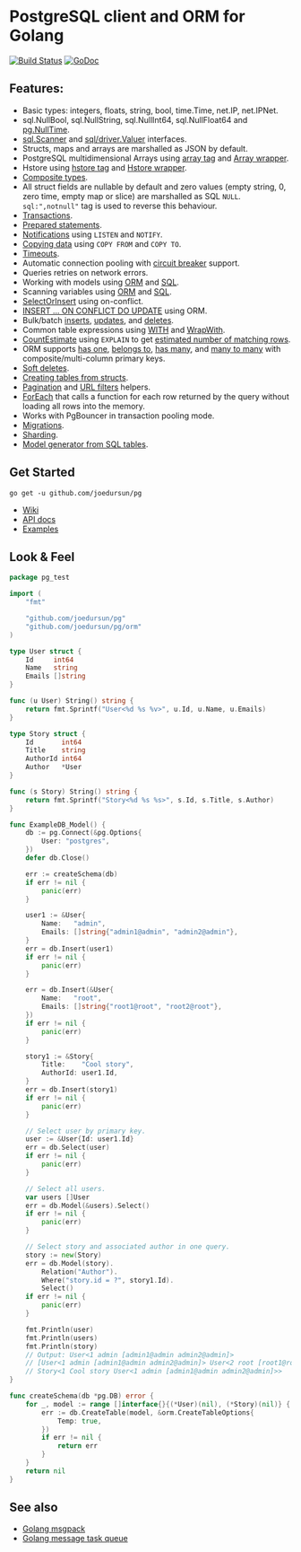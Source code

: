 # PostgreSQL client and ORM for Golang

[![Build Status](https://travis-ci.org/joedursun/pg.svg?branch=master)](https://travis-ci.org/joedursun/pg)
[![GoDoc](https://godoc.org/github.com/joedursun/pg?status.svg)](https://godoc.org/github.com/joedursun/pg)

## Features:

- Basic types: integers, floats, string, bool, time.Time, net.IP, net.IPNet.
- sql.NullBool, sql.NullString, sql.NullInt64, sql.NullFloat64 and [pg.NullTime](http://godoc.org/github.com/joedursun/pg#NullTime).
- [sql.Scanner](http://golang.org/pkg/database/sql/#Scanner) and [sql/driver.Valuer](http://golang.org/pkg/database/sql/driver/#Valuer) interfaces.
- Structs, maps and arrays are marshalled as JSON by default.
- PostgreSQL multidimensional Arrays using [array tag](https://godoc.org/github.com/joedursun/pg#example-DB-Model-PostgresArrayStructTag) and [Array wrapper](https://godoc.org/github.com/joedursun/pg#example-Array).
- Hstore using [hstore tag](https://godoc.org/github.com/joedursun/pg#example-DB-Model-HstoreStructTag) and [Hstore wrapper](https://godoc.org/github.com/joedursun/pg#example-Hstore).
- [Composite types](https://godoc.org/github.com/joedursun/pg#example-DB-Model-CompositeType).
- All struct fields are nullable by default and zero values (empty string, 0, zero time, empty map or slice) are marshalled as SQL `NULL`. `sql:",notnull"` tag is used to reverse this behaviour.
- [Transactions](http://godoc.org/github.com/joedursun/pg#example-DB-Begin).
- [Prepared statements](http://godoc.org/github.com/joedursun/pg#example-DB-Prepare).
- [Notifications](http://godoc.org/github.com/joedursun/pg#example-Listener) using `LISTEN` and `NOTIFY`.
- [Copying data](http://godoc.org/github.com/joedursun/pg#example-DB-CopyFrom) using `COPY FROM` and `COPY TO`.
- [Timeouts](http://godoc.org/github.com/joedursun/pg#Options).
- Automatic connection pooling with [circuit breaker](https://en.wikipedia.org/wiki/Circuit_breaker_design_pattern) support.
- Queries retries on network errors.
- Working with models using [ORM](https://godoc.org/github.com/joedursun/pg#example-DB-Model) and [SQL](https://godoc.org/github.com/joedursun/pg#example-DB-Query).
- Scanning variables using [ORM](https://godoc.org/github.com/joedursun/pg#example-DB-Select-SomeColumnsIntoVars) and [SQL](https://godoc.org/github.com/joedursun/pg#example-Scan).
- [SelectOrInsert](https://godoc.org/github.com/joedursun/pg#example-DB-Insert-SelectOrInsert) using on-conflict.
- [INSERT ... ON CONFLICT DO UPDATE](https://godoc.org/github.com/joedursun/pg#example-DB-Insert-OnConflictDoUpdate) using ORM.
- Bulk/batch [inserts](https://godoc.org/github.com/joedursun/pg#example-DB-Insert-BulkInsert), [updates](https://godoc.org/github.com/joedursun/pg#example-DB-Update-BulkUpdate), and [deletes](https://godoc.org/github.com/joedursun/pg#example-DB-Delete-BulkDelete).
- Common table expressions using [WITH](https://godoc.org/github.com/joedursun/pg#example-DB-Select-With) and [WrapWith](https://godoc.org/github.com/joedursun/pg#example-DB-Select-WrapWith).
- [CountEstimate](https://godoc.org/github.com/joedursun/pg#example-DB-Model-CountEstimate) using `EXPLAIN` to get [estimated number of matching rows](https://wiki.postgresql.org/wiki/Count_estimate).
- ORM supports [has one](https://godoc.org/github.com/joedursun/pg#example-DB-Model-HasOne), [belongs to](https://godoc.org/github.com/joedursun/pg#example-DB-Model-BelongsTo), [has many](https://godoc.org/github.com/joedursun/pg#example-DB-Model-HasMany), and [many to many](https://godoc.org/github.com/joedursun/pg#example-DB-Model-ManyToMany) with composite/multi-column primary keys.
- [Soft deletes](https://godoc.org/github.com/joedursun/pg#example-DB-Model-SoftDelete).
- [Creating tables from structs](https://godoc.org/github.com/joedursun/pg#example-DB-CreateTable).
- [Pagination](https://godoc.org/github.com/joedursun/pg/urlvalues#NewPager) and [URL filters](https://godoc.org/github.com/joedursun/pg/urlvalues#Filters) helpers.
- [ForEach](https://godoc.org/github.com/joedursun/pg#example-DB-Model-ForEach) that calls a function for each row returned by the query without loading all rows into the memory.
- Works with PgBouncer in transaction pooling mode.
- [Migrations](https://github.com/joedursun/migrations).
- [Sharding](https://github.com/joedursun/sharding).
- [Model generator from SQL tables](https://github.com/dizzyfool/genna).

## Get Started

```shell
go get -u github.com/joedursun/pg
```

- [Wiki](https://github.com/joedursun/pg/wiki)
- [API docs](http://godoc.org/github.com/joedursun/pg)
- [Examples](http://godoc.org/github.com/joedursun/pg#pkg-examples)

## Look & Feel

```go
package pg_test

import (
    "fmt"

    "github.com/joedursun/pg"
    "github.com/joedursun/pg/orm"
)

type User struct {
    Id     int64
    Name   string
    Emails []string
}

func (u User) String() string {
    return fmt.Sprintf("User<%d %s %v>", u.Id, u.Name, u.Emails)
}

type Story struct {
    Id       int64
    Title    string
    AuthorId int64
    Author   *User
}

func (s Story) String() string {
    return fmt.Sprintf("Story<%d %s %s>", s.Id, s.Title, s.Author)
}

func ExampleDB_Model() {
    db := pg.Connect(&pg.Options{
        User: "postgres",
    })
    defer db.Close()

    err := createSchema(db)
    if err != nil {
        panic(err)
    }

    user1 := &User{
        Name:   "admin",
        Emails: []string{"admin1@admin", "admin2@admin"},
    }
    err = db.Insert(user1)
    if err != nil {
        panic(err)
    }

    err = db.Insert(&User{
        Name:   "root",
        Emails: []string{"root1@root", "root2@root"},
    })
    if err != nil {
        panic(err)
    }

    story1 := &Story{
        Title:    "Cool story",
        AuthorId: user1.Id,
    }
    err = db.Insert(story1)
    if err != nil {
        panic(err)
    }

    // Select user by primary key.
    user := &User{Id: user1.Id}
    err = db.Select(user)
    if err != nil {
        panic(err)
    }

    // Select all users.
    var users []User
    err = db.Model(&users).Select()
    if err != nil {
        panic(err)
    }

    // Select story and associated author in one query.
    story := new(Story)
    err = db.Model(story).
        Relation("Author").
        Where("story.id = ?", story1.Id).
        Select()
    if err != nil {
        panic(err)
    }

    fmt.Println(user)
    fmt.Println(users)
    fmt.Println(story)
    // Output: User<1 admin [admin1@admin admin2@admin]>
    // [User<1 admin [admin1@admin admin2@admin]> User<2 root [root1@root root2@root]>]
    // Story<1 Cool story User<1 admin [admin1@admin admin2@admin]>>
}

func createSchema(db *pg.DB) error {
    for _, model := range []interface{}{(*User)(nil), (*Story)(nil)} {
        err := db.CreateTable(model, &orm.CreateTableOptions{
            Temp: true,
        })
        if err != nil {
            return err
        }
    }
    return nil
}
```

## See also

- [Golang msgpack](https://github.com/vmihailenco/msgpack)
- [Golang message task queue](https://github.com/vmihailenco/taskq)
